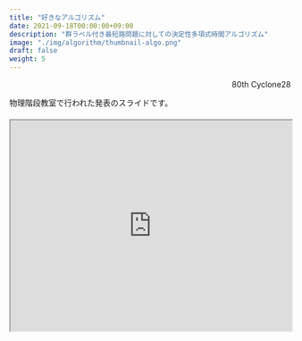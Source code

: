 ```yaml
---
title: "好きなアルゴリズム"
date: 2021-09-18T00:00:00+09:00
description: "群ラベル付き最短路問題に対しての決定性多項式時間アルゴリズム"
image: "./img/algorithm/thumbnail-algo.png"
draft: false
weight: 5
---
```


<div align="right">80th Cyclone28</div>

物理階段教室で行われた発表のスライドです。

<div class="pdf">
    <iframe src="https://drive.google.com/file/d/1xTdoIBadBGVJ9sUQ_NknDpTwMu-9E45S/preview" width="640" height="480" allow="autoplay"></iframe>
</div>

<style>
.pdf {
    margin-top:20px;
	position:relative;
	width:100%;
	height:0;
	padding-top:75%;
}
.pdf iframe{
	position:absolute;
	top:0;
	left:0;
	width:100%;
	height:100%;
}
</style>